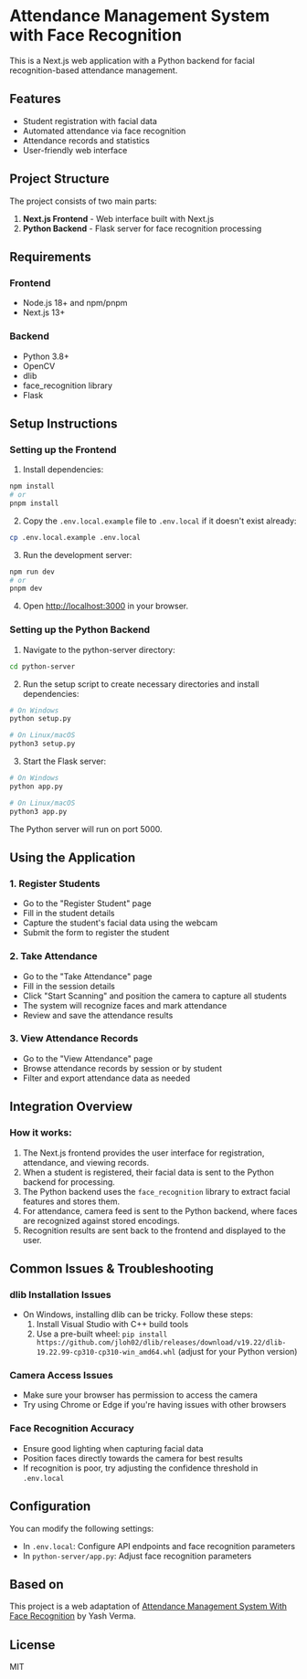 # Attendance Management System with Face Recognition

This is a Next.js web application with a Python backend for facial recognition-based attendance management.

## Features

- Student registration with facial data
- Automated attendance via face recognition
- Attendance records and statistics
- User-friendly web interface

## Project Structure

The project consists of two main parts:

1. **Next.js Frontend** - Web interface built with Next.js
2. **Python Backend** - Flask server for face recognition processing

## Requirements

### Frontend
- Node.js 18+ and npm/pnpm
- Next.js 13+

### Backend
- Python 3.8+
- OpenCV
- dlib
- face_recognition library
- Flask

## Setup Instructions

### Setting up the Frontend

1. Install dependencies:
```bash
npm install
# or
pnpm install
```

2. Copy the `.env.local.example` file to `.env.local` if it doesn't exist already:
```bash
cp .env.local.example .env.local
```

3. Run the development server:
```bash
npm run dev
# or
pnpm dev
```

4. Open [http://localhost:3000](http://localhost:3000) in your browser.

### Setting up the Python Backend

1. Navigate to the python-server directory:
```bash
cd python-server
```

2. Run the setup script to create necessary directories and install dependencies:
```bash
# On Windows
python setup.py

# On Linux/macOS
python3 setup.py
```

3. Start the Flask server:
```bash
# On Windows
python app.py

# On Linux/macOS
python3 app.py
```

The Python server will run on port 5000.

## Using the Application

### 1. Register Students
- Go to the "Register Student" page
- Fill in the student details
- Capture the student's facial data using the webcam
- Submit the form to register the student

### 2. Take Attendance
- Go to the "Take Attendance" page
- Fill in the session details
- Click "Start Scanning" and position the camera to capture all students
- The system will recognize faces and mark attendance
- Review and save the attendance results

### 3. View Attendance Records
- Go to the "View Attendance" page
- Browse attendance records by session or by student
- Filter and export attendance data as needed

## Integration Overview

### How it works:

1. The Next.js frontend provides the user interface for registration, attendance, and viewing records.
2. When a student is registered, their facial data is sent to the Python backend for processing.
3. The Python backend uses the `face_recognition` library to extract facial features and stores them.
4. For attendance, camera feed is sent to the Python backend, where faces are recognized against stored encodings.
5. Recognition results are sent back to the frontend and displayed to the user.

## Common Issues & Troubleshooting

### dlib Installation Issues
- On Windows, installing dlib can be tricky. Follow these steps:
  1. Install Visual Studio with C++ build tools
  2. Use a pre-built wheel: `pip install https://github.com/jloh02/dlib/releases/download/v19.22/dlib-19.22.99-cp310-cp310-win_amd64.whl` (adjust for your Python version)

### Camera Access Issues
- Make sure your browser has permission to access the camera
- Try using Chrome or Edge if you're having issues with other browsers

### Face Recognition Accuracy
- Ensure good lighting when capturing facial data
- Position faces directly towards the camera for best results
- If recognition is poor, try adjusting the confidence threshold in `.env.local`

## Configuration

You can modify the following settings:

- In `.env.local`: Configure API endpoints and face recognition parameters
- In `python-server/app.py`: Adjust face recognition parameters

## Based on

This project is a web adaptation of [Attendance Management System With Face Recognition](https://github.com/Yashverma849/Attendance-Management-System-With-Face-Recognition.git) by Yash Verma.

## License

MIT 